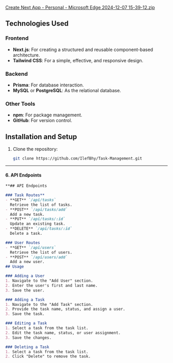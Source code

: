 [Create Next App - Personal - Microsoft​ Edge 2024-12-07 15-39-12.zip](https://github.com/user-attachments/files/18048827/Create.Next.App.-.Personal.-.Microsoft.Edge.2024-12-07.15-39-12.zip)
## Technologies Used

### Frontend
- **Next.js**: For creating a structured and reusable component-based architecture.
- **Tailwind CSS**: For a simple, effective, and responsive design.

### Backend
- **Prisma**: For database interaction.
- **MySQL** or **PostgreSQL**: As the relational database.

### Other Tools
- **npm**: For package management.
- **GitHub**: For version control.
## Installation and Setup

1. Clone the repository:
   ```bash
   git clone https://github.com/IlefBhy/Task-Management.git

---

#### **6. API Endpoints**
```markdown
**## API Endpoints

### Task Routes**
- **GET** `/api/tasks`  
  Retrieve the list of tasks.
- **POST** `/api/tasks/add`  
  Add a new task.
- **PUT** `/api/tasks/:id`  
  Update an existing task.
- **DELETE** `/api/tasks/:id`  
  Delete a task.

### User Routes
- **GET** `/api/users`  
  Retrieve the list of users.
- **POST** `/api/users/add`  
  Add a new user.
## Usage

### Adding a User
1. Navigate to the "Add User" section.
2. Enter the user's first and last name.
3. Save the user.

### Adding a Task
1. Navigate to the "Add Task" section.
2. Provide the task name, status, and assign a user.
3. Save the task.

### Editing a Task
1. Select a task from the task list.
2. Edit the task name, status, or user assignment.
3. Save the changes.

### Deleting a Task
1. Select a task from the task list.
2. Click "Delete" to remove the task.

